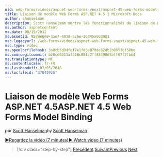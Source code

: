 ```yaml
---
uid: web-forms/videos/aspnet-web-forms-vnext/aspnet-45-web-forms-model-binding
title: Liaison de modèle Web Forms ASP.NET 4.5 | Microsoft Docs
author: shanselman
description: Scott Hanselman montre les fonctionnalités de liaison de modèle dans ASP.NET 4.5
ms.author: aspnetcontent
ms.date: 08/15/2012
ms.assetid: 9588e6e9-d5e7-4030-a76e-26845a0dd901
msc.legacyurl: /web-forms/videos/aspnet-web-forms-vnext/aspnet-45-web-forms-model-binding
msc.type: video
ms.openlocfilehash: 3a8cb5d9dfef7e1fd3e070de62db2b08530f58be
ms.sourcegitcommit: b28cd0313af316c051c2ff8549865bff67f2fbb4
ms.translationtype: MT
ms.contentlocale: fr-FR
ms.lasthandoff: 07/05/2018
ms.locfileid: "37842926"
---
```

<a name="aspnet-45-web-forms-model-binding"></a><span data-ttu-id="812e9-103">Liaison de modèle Web Forms ASP.NET 4.5</span><span class="sxs-lookup"><span data-stu-id="812e9-103">ASP.NET 4.5 Web Forms Model Binding</span></span>
====================
<span data-ttu-id="812e9-104">par [Scott Hanselman](https://github.com/shanselman)</span><span class="sxs-lookup"><span data-stu-id="812e9-104">by [Scott Hanselman](https://github.com/shanselman)</span></span>

[<span data-ttu-id="812e9-105">&#9654;Regardez la vidéo (7 minutes)</span><span class="sxs-lookup"><span data-stu-id="812e9-105">&#9654; Watch video (7 minutes)</span></span>](https://channel9.msdn.com/Blogs/ASP-NET-Site-Videos/aspnet-45-web-forms-model-binding)

> [!div class="step-by-step"]
> <span data-ttu-id="812e9-106">[Précédent](aspnet-vnext-videos-model-binding-part-3-updating.md)
> [Suivant](aspnet-45-web-forms-strong-typed-data-controls.md)</span><span class="sxs-lookup"><span data-stu-id="812e9-106">[Previous](aspnet-vnext-videos-model-binding-part-3-updating.md)
[Next](aspnet-45-web-forms-strong-typed-data-controls.md)</span></span>
